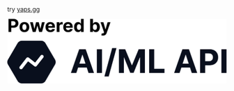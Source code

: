 try [yaps.gg](https://yaps.gg)

<a href="https://aimlapi.com?utm_source=abdibrokhim">
  <img src="/public/powered-by-aimlapi.svg" alt="AI/ML API" style="background-color: white;">
</a>